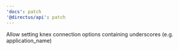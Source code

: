 ```yaml
---
'docs': patch
'@directus/api': patch
---
```


Allow setting knex connection options containing underscores (e.g. application_name)
